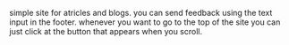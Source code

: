 simple site for atricles and blogs.
you can send feedback using the text input in the footer.
whenever you want to go to the top of the site you can just click at the button that appears when you scroll.
